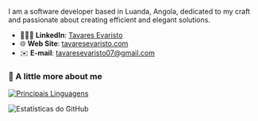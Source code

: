 I am a software developer based in Luanda, Angola, dedicated to my craft and passionate about creating efficient and elegant solutions.

- 👨🏼‍🦰 **LinkedIn**: [Tavares Evaristo](https://www.linkedin.com/in/tavares-evaristo/)
- 🌐 **Web Site**: [tavaresevaristo.com](https://tavaresevaristo.vercel.app/)
- ✉️ **E-mail**: tavaresevaristo07@gmail.com

### 🚀 A little more about me
[![Principais Linguagens](https://github-readme-stats.vercel.app/api/top-langs/?username=tavaresevaristo&layout=compact)](https://github.com/tavaresevaristo/github-readme-stats) 

![Estatísticas do GitHub](https://github-readme-stats.vercel.app/api?username=tavaresevaristo&show_icons=true&theme=dracula)
